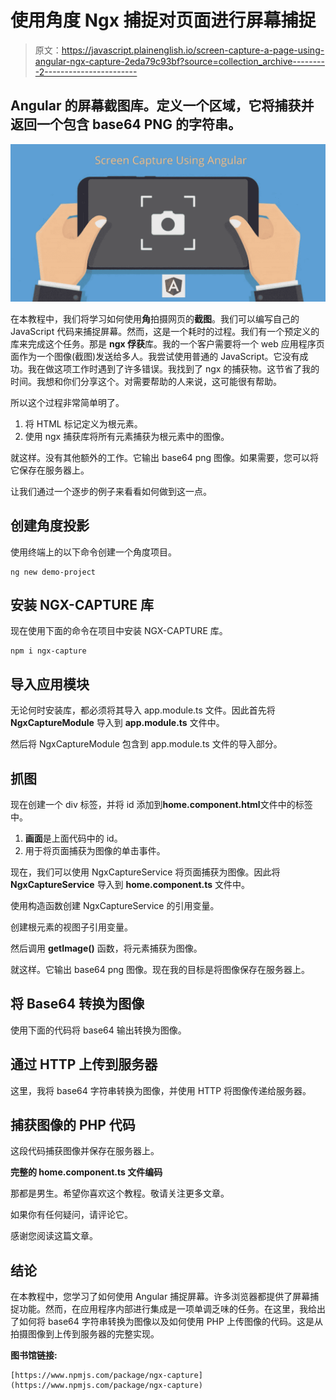 # 使用角度 Ngx 捕捉对页面进行屏幕捕捉

> 原文：<https://javascript.plainenglish.io/screen-capture-a-page-using-angular-ngx-capture-2eda79c93bf?source=collection_archive---------2----------------------->

## Angular 的屏幕截图库。定义一个区域，它将捕获并返回一个包含 base64 PNG 的字符串。

![](img/9ef677916d5edbb0c718a2aa7eb8001f.png)

在本教程中，我们将学习如何使用**角**拍摄网页的**截图**。我们可以编写自己的 JavaScript 代码来捕捉屏幕。然而，这是一个耗时的过程。我们有一个预定义的库来完成这个任务。那是 **ngx 俘获**库。我的一个客户需要将一个 web 应用程序页面作为一个图像(截图)发送给多人。我尝试使用普通的 JavaScript。它没有成功。我在做这项工作时遇到了许多错误。我找到了 ngx 的捕获物。这节省了我的时间。我想和你们分享这个。对需要帮助的人来说，这可能很有帮助。

所以这个过程非常简单明了。

1.  将 HTML 标记定义为根元素。
2.  使用 ngx 捕获库将所有元素捕获为根元素中的图像。

就这样。没有其他额外的工作。它输出 base64 png 图像。如果需要，您可以将它保存在服务器上。

让我们通过一个逐步的例子来看看如何做到这一点。

## **创建角度投影**

使用终端上的以下命令创建一个角度项目。

```
ng new demo-project
```

## **安装 NGX-CAPTURE 库**

现在使用下面的命令在项目中安装 NGX-CAPTURE 库。

```
npm i ngx-capture
```

## **导入应用模块**

无论何时安装库，都必须将其导入 app.module.ts 文件。因此首先将 **NgxCaptureModule** 导入到 **app.module.ts** 文件中。

然后将 NgxCaptureModule 包含到 app.module.ts 文件的导入部分。

## **抓图**

现在创建一个 div 标签，并将 id 添加到**home.component.html**文件中的标签中。

1.  **画面**是上面代码中的 id。
2.  用于将页面捕获为图像的单击事件。

现在，我们可以使用 NgxCaptureService 将页面捕获为图像。因此将 **NgxCaptureService** 导入到 **home.component.ts** 文件中。

使用构造函数创建 NgxCaptureService 的引用变量。

创建根元素的视图子引用变量。

然后调用 **getImage()** 函数，将元素捕获为图像。

就这样。它输出 base64 png 图像。现在我的目标是将图像保存在服务器上。

## **将 Base64 转换为图像**

使用下面的代码将 base64 输出转换为图像。

## **通过 HTTP 上传到服务器**

这里，我将 base64 字符串转换为图像，并使用 HTTP 将图像传递给服务器。

## 捕获图像的 PHP 代码

这段代码捕获图像并保存在服务器上。

**完整的 home.component.ts 文件编码**

那都是男生。希望你喜欢这个教程。敬请关注更多文章。

如果你有任何疑问，请评论它。

感谢您阅读这篇文章。

## **结论**

在本教程中，您学习了如何使用 Angular 捕捉屏幕。许多浏览器都提供了屏幕捕捉功能。然而，在应用程序内部进行集成是一项单调乏味的任务。在这里，我给出了如何将 base64 字符串转换为图像以及如何使用 PHP 上传图像的代码。这是从拍摄图像到上传到服务器的完整实现。

**图书馆链接:**

```
[https://www.npmjs.com/package/ngx-capture](https://www.npmjs.com/package/ngx-capture)
```